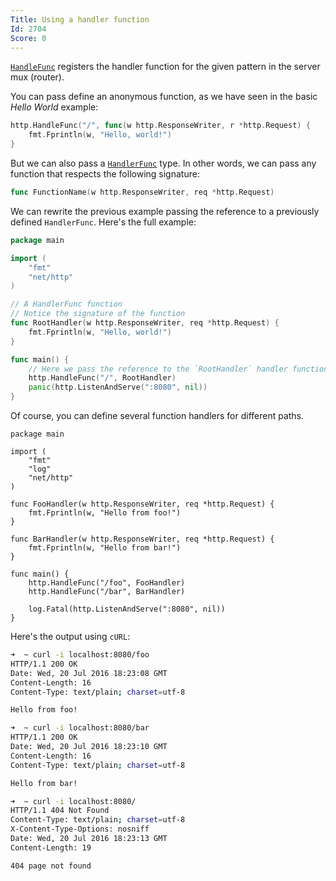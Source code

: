 ```yaml
---
Title: Using a handler function
Id: 2704
Score: 0
---
```

[`HandleFunc`](https://golang.org/pkg/net/http/#ListenAndServe) registers the handler function for the given pattern in the server mux (router).

You can pass define an anonymous function, as we have seen in the basic _Hello World_ example:

```go
http.HandleFunc("/", func(w http.ResponseWriter, r *http.Request) {
    fmt.Fprintln(w, "Hello, world!")
}
```

But we can also pass a [`HandlerFunc`](https://golang.org/pkg/net/http/#HandlerFunc) type. In other words, we can pass any function that respects the following signature:

```go
func FunctionName(w http.ResponseWriter, req *http.Request)
```

We can rewrite the previous example passing the reference to a previously defined `HandlerFunc`. Here's the full example:

```go
package main

import (
    "fmt"
    "net/http"
)

// A HandlerFunc function
// Notice the signature of the function
func RootHandler(w http.ResponseWriter, req *http.Request) {
    fmt.Fprintln(w, "Hello, world!")
}

func main() {
    // Here we pass the reference to the `RootHandler` handler function
    http.HandleFunc("/", RootHandler)
    panic(http.ListenAndServe(":8080", nil))
}
```

Of course, you can define several function handlers for different paths.

```
package main

import (
    "fmt"
    "log"
    "net/http"
)

func FooHandler(w http.ResponseWriter, req *http.Request) {
    fmt.Fprintln(w, "Hello from foo!")
}

func BarHandler(w http.ResponseWriter, req *http.Request) {
    fmt.Fprintln(w, "Hello from bar!")
}

func main() {
    http.HandleFunc("/foo", FooHandler)
    http.HandleFunc("/bar", BarHandler)

    log.Fatal(http.ListenAndServe(":8080", nil))
}
```

Here's the output using `cURL`:

```bash
➜  ~ curl -i localhost:8080/foo
HTTP/1.1 200 OK
Date: Wed, 20 Jul 2016 18:23:08 GMT
Content-Length: 16
Content-Type: text/plain; charset=utf-8

Hello from foo!

➜  ~ curl -i localhost:8080/bar
HTTP/1.1 200 OK
Date: Wed, 20 Jul 2016 18:23:10 GMT
Content-Length: 16
Content-Type: text/plain; charset=utf-8

Hello from bar!

➜  ~ curl -i localhost:8080/
HTTP/1.1 404 Not Found
Content-Type: text/plain; charset=utf-8
X-Content-Type-Options: nosniff
Date: Wed, 20 Jul 2016 18:23:13 GMT
Content-Length: 19

404 page not found
```
